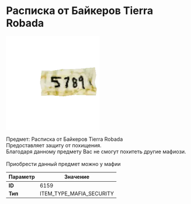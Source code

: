 # Расписка от Байкеров Tierra Robada

![Item Image](../img/6159.webp?raw=true)

Предмет: Расписка от Байкеров Tierra Robada<br>Предоставляет защиту от похищения.<br>Благодаря данному предмету Вас не смогут похитеть другие мафиози.<br><br>Приобрести данный предмет можно у мафии


| Параметр | Значение |
|----------|----------|
| **ID** | 6159 |
| **Тип** | ITEM_TYPE_MAFIA_SECURITY |

